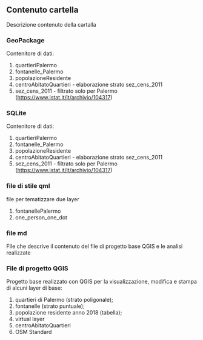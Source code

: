 ## Contenuto cartella

Descrizione contenuto della cartalla

### GeoPackage

Contenitore di dati:
1. quartieriPalermo
2. fontanelle_Palermo
3. popolazioneResidente
4. centroAbitatoQuartieri - elaborazione strato sez_cens_2011
5. sez_cens_2011 - filtrato solo per Palermo (https://www.istat.it/it/archivio/104317)

### SQLite

Contenitore di dati:
1. quartieriPalermo
2. fontanelle_Palermo
3. popolazioneResidente
4. centroAbitatoQuartieri - elaborazione strato sez_cens_2011
5. sez_cens_2011 - filtrato solo per Palermo (https://www.istat.it/it/archivio/104317)

### file di stile qml

file per tematizzare due layer
1. fontanellePalermo
2. one_person_one_dot

### file md

FIle che descrive il contenuto del file di progetto base QGIS e le analisi realizzate

### File di progetto QGIS

Progetto base realizzato con QGIS per la visualizzazione, modifica e stampa di alcuni layer di base:

1. quartieri di Palermo (strato poligonale);
2. fontanelle (strato puntuale);
3. popolazione residente anno 2018 (tabella);
4. virtual layer
5. centroAbitatoQuartieri
6. OSM Standard